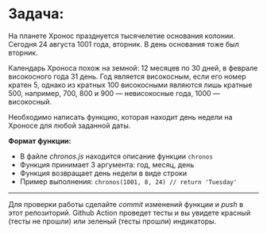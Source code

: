 # Задача:

На планете Хронос празднуется тысячелетие основания колонии. Сегодня 24 августа 1001 года, вторник. В день основания тоже был вторник.

Календарь Хроноса похож на земной: 12 месяцев по 30 дней, в феврале високосного года 31 день. Год является високосным, если его номер кратен 5, однако из кратных 100 високосными являются лишь кратные 500, например, 700, 800 и 900 — невисокосные года, 1000 — високосный. 

Необходимо написать функцию, которая находит день недели на Хроносе для любой заданной даты.

**Формат функции:**

 - В файле *chronos.js* находится описание функции `chronos`
 - Функция принимает 3 аргумента: год, месяц, день
 - Функция возвращает день недели в виде строки
 - Пример выполнения:
  `chronos(1001, 8, 24) // return 'Tuesday'`

_______________
Для проверки работы сделайте *commit* изменений функции и *push* в этот репозиторий. Github Action проведет тесты и вы увидете красный (тесты не прошли) или зеленый (тесты прошли) индикаторы.

